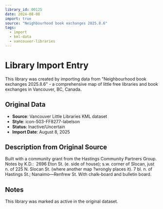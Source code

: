 ```yaml
---
library_id: 00125
date: 2024-08-08
import: true
source: "Neighbourhood book exchanges 2025.8.6"
tags:
  - import
  - kml-data
  - vancouver-libraries
---
```


# Library Import Entry

This library was created by importing data from "Neighbourhood book exchanges 2025.8.6" - a comprehensive map of little free libraries and book exchanges in Vancouver, BC, Canada.

## Original Data

- **Source**: Vancouver Little Libraries KML dataset
- **Style**: icon-503-FF8277-labelson
- **Status**: Inactive/Uncertain
- **Import Date**: August 8, 2025

## Description from Original Source

Built with a community grant from the Hastings Community Partners Group.
Notes by K.D.:  2696 Eton St. (e. side of house); 
s.w. corner of Slocan, just n. of 225 N. Slocan St. (where another map ?wrongly places it).
 7 bl. n. of Hastings St.; Nanaimo—Renfrew St.
With chalk-board and bulletin board.



## Notes

This library was marked as active in the original dataset.
